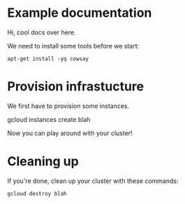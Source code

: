 # Example documentation

Hi, cool docs over here.


We need to install some tools before we start:
<!-- deploy-test preinstall -->

    apt-get install -yq cowsay

<!-- deploy-test-end -->

# Provision infrastucture

We first have to provision some instances.

<!-- deploy-test-start create-infrastructure -->

  gcloud instances create blah

<!-- deploy-test-end -->

Now you can play around with your cluster!

<!-- now we can run the tests, hidden from the end-user -->
<!-- deploy-test-start run-tests 
  
    cd /path/of/tests;
    ./run_tests
-->



# Cleaning up
If you're done, clean up your cluster with these commands:

<!-- deploy-test-start destroy-infrastructure -->

    gcloud destroy blah

<!-- deploy-test-end -->


